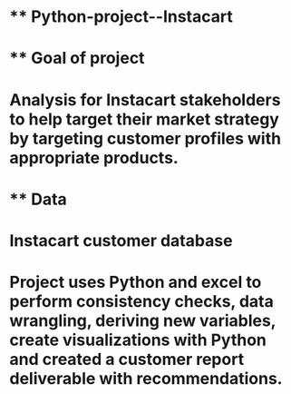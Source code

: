 # ** Python-project--Instacart
# ** Goal of project
# Analysis for Instacart stakeholders to help target their market strategy by targeting customer profiles with appropriate products.
# ** Data
# Instacart customer database
# Project uses Python and excel to perform consistency checks, data wrangling, deriving new variables, create visualizations with Python and created a customer report deliverable with recommendations.
